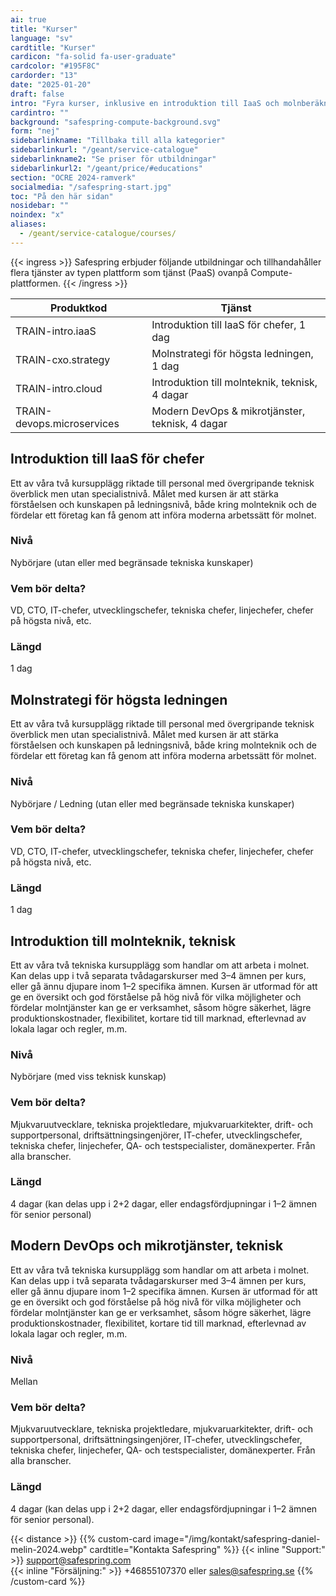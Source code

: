 ```yaml
---
ai: true
title: "Kurser"
language: "sv"
cardtitle: "Kurser"
cardicon: "fa-solid fa-user-graduate"
cardcolor: "#195F8C"
cardorder: "13"
date: "2025-01-20"
draft: false
intro: "Fyra kurser, inklusive en introduktion till IaaS och molnberäkning"
cardintro: ""
background: "safespring-compute-background.svg"
form: "nej"
sidebarlinkname: "Tillbaka till alla kategorier"
sidebarlinkurl: "/geant/service-catalogue"
sidebarlinkname2: "Se priser för utbildningar"
sidebarlinkurl2: "/geant/price/#educations"
section: "OCRE 2024-ramverk"
socialmedia: "/safespring-start.jpg"
toc: "På den här sidan"
nosidebar: ""
noindex: "x"
aliases:
  - /geant/service-catalogue/courses/
---
```


{{< ingress >}}
Safespring erbjuder följande utbildningar och tillhandahåller flera tjänster av typen plattform som tjänst (PaaS) ovanpå Compute-plattformen.
{{< /ingress >}}

| Produktkod                 | Tjänst                                          |
| -------------------------- | ----------------------------------------------- |
| TRAIN-intro.iaaS           | Introduktion till IaaS för chefer, 1 dag        |
| TRAIN-cxo.strategy         | Molnstrategi för högsta ledningen, 1 dag        |
| TRAIN-intro.cloud          | Introduktion till molnteknik, teknisk, 4 dagar  |
| TRAIN-devops.microservices | Modern DevOps & mikrotjänster, teknisk, 4 dagar |

## Introduktion till IaaS för chefer

Ett av våra två kursupplägg riktade till personal med övergripande teknisk överblick men utan specialistnivå. Målet med kursen är att stärka förståelsen och kunskapen på ledningsnivå, både kring molnteknik och de fördelar ett företag kan få genom att införa moderna arbetssätt för molnet.

### Nivå

Nybörjare (utan eller med begränsade tekniska kunskaper)

### Vem bör delta?

VD, CTO, IT-chefer, utvecklingschefer, tekniska chefer, linjechefer, chefer på högsta nivå, etc.

### Längd

1 dag

## Molnstrategi för högsta ledningen

Ett av våra två kursupplägg riktade till personal med övergripande teknisk överblick men utan specialistnivå. Målet med kursen är att stärka förståelsen och kunskapen på ledningsnivå, både kring molnteknik och de fördelar ett företag kan få genom att införa moderna arbetssätt för molnet.

### Nivå

Nybörjare / Ledning (utan eller med begränsade tekniska kunskaper)

### Vem bör delta?

VD, CTO, IT-chefer, utvecklingschefer, tekniska chefer, linjechefer, chefer på högsta nivå, etc.

### Längd

1 dag

## Introduktion till molnteknik, teknisk

Ett av våra två tekniska kursupplägg som handlar om att arbeta i molnet. Kan delas upp i två separata tvådagarskurser med 3–4 ämnen per kurs, eller gå ännu djupare inom 1–2 specifika ämnen. Kursen är utformad för att ge en översikt och god förståelse på hög nivå för vilka möjligheter och fördelar molntjänster kan ge er verksamhet, såsom högre säkerhet, lägre produktionskostnader, flexibilitet, kortare tid till marknad, efterlevnad av lokala lagar och regler, m.m.

### Nivå

Nybörjare (med viss teknisk kunskap)

### Vem bör delta?

Mjukvaruutvecklare, tekniska projektledare, mjukvaruarkitekter, drift- och supportpersonal, driftsättningsingenjörer, IT-chefer, utvecklingschefer, tekniska chefer, linjechefer, QA- och testspecialister, domänexperter. Från alla branscher.

### Längd

4 dagar (kan delas upp i 2+2 dagar, eller endagsfördjupningar i 1–2 ämnen för senior personal)

## Modern DevOps och mikrotjänster, teknisk

Ett av våra två tekniska kursupplägg som handlar om att arbeta i molnet. Kan delas upp i två separata tvådagarskurser med 3–4 ämnen per kurs, eller gå ännu djupare inom 1–2 specifika ämnen. Kursen är utformad för att ge en översikt och god förståelse på hög nivå för vilka möjligheter och fördelar molntjänster kan ge er verksamhet, såsom högre säkerhet, lägre produktionskostnader, flexibilitet, kortare tid till marknad, efterlevnad av lokala lagar och regler, m.m.

### Nivå

Mellan

### Vem bör delta?

Mjukvaruutvecklare, tekniska projektledare, mjukvaruarkitekter, drift- och supportpersonal, driftsättningsingenjörer, IT-chefer, utvecklingschefer, tekniska chefer, linjechefer, QA- och testspecialister, domänexperter. Från alla branscher.

### Längd

4 dagar (kan delas upp i 2+2 dagar, eller endagsfördjupningar i 1–2 ämnen för senior personal).

{{< distance >}}
{{% custom-card image="/img/kontakt/safespring-daniel-melin-2024.webp" cardtitle="Kontakta Safespring" %}}
{{< inline "Support:" >}} support@safespring.com  
{{< inline "Försäljning:" >}} +46855107370 eller sales@safespring.se
{{% /custom-card %}}
